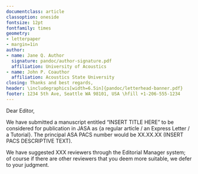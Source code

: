 ```yaml
---
documentclass: article
classoption: oneside
fontsize: 12pt
fontfamily: times
geometry:
- letterpaper
- margin=1in
author:
- name: Jane Q. Author
  signature: pandoc/author-signature.pdf
  affiliation: University of Acoustics
- name: John P. Coauthor
  affiliation: Acoustics State University
closing: Thanks and best regards,
header: \includegraphics[width=6.5in]{pandoc/letterhead-banner.pdf}
footer: 1234 5th Ave, Seattle WA 98101, USA \hfill +1-206-555-1234
---
```


Dear Editor,

We have submitted a manuscript entitled “INSERT TITLE HERE” to be considered for publication in JASA as {a regular article / an Express Letter / a Tutorial}. The principal ASA PACS number would be XX.XX.XX (INSERT PACS DESCRIPTIVE TEXT).

We have suggested XXX reviewers through the Editorial Manager system; of course if there are other reviewers that you deem more suitable, we defer to your judgment.
